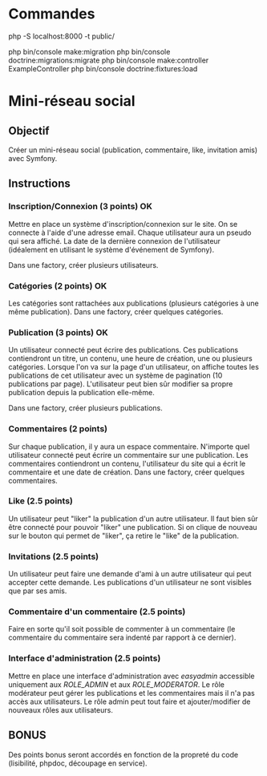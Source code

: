 # Commandes

php -S localhost:8000 -t public/

php bin/console make:migration
php bin/console doctrine:migrations:migrate
php bin/console make:controller ExampleController
php bin/console doctrine:fixtures:load

# Mini-réseau social

## Objectif

Créer un mini-réseau social (publication, commentaire, like, invitation amis) avec Symfony.

## Instructions

### Inscription/Connexion (3 points) OK

Mettre en place un système d'inscription/connexion sur le site. On se connecte à l'aide d'une adresse email.
Chaque utilisateur aura un pseudo qui sera affiché. La date de la dernière connexion de l'utilisateur (idéalement en utilisant le système d'événement de Symfony).

Dans une factory, créer plusieurs utilisateurs.

### Catégories (2 points) OK

Les catégories sont rattachées aux publications (plusieurs catégories à une même publication). Dans une factory, créer quelques catégories. 

### Publication (3 points) OK

Un utilisateur connecté peut écrire des publications. Ces publications contiendront un titre, un contenu, une heure de création, une ou plusieurs catégories.
Lorsque l'on va sur la page d'un utilisateur, on affiche toutes les publications de cet utilisateur avec un système de pagination (10 publications par page).
L'utilisateur peut bien sûr modifier sa propre publication depuis la publication elle-même.

Dans une factory, créer plusieurs publications.

### Commentaires (2 points)

Sur chaque publication, il y aura un espace commentaire. N'importe quel utilisateur connecté peut écrire un commentaire sur une publication. Les commentaires contiendront un contenu, l'utilisateur du site qui a écrit le commentaire et une date de création.
Dans une factory, créer quelques commentaires.

### Like (2.5 points)

Un utilisateur peut "liker" la publication d'un autre utilisateur. Il faut bien sûr être connecté pour pouvoir "liker" une publication. Si on clique de nouveau sur le bouton qui permet de "liker", ça retire le "like" de la publication.

### Invitations (2.5 points)

Un utilisateur peut faire une demande d'ami à un autre utilisateur qui peut accepter cette demande.
Les publications d'un utilisateur ne sont visibles que par ses amis.

### Commentaire d'un commentaire (2.5 points)

Faire en sorte qu'il soit possible de commenter à un commentaire (le commentaire du commentaire sera indenté par rapport à ce dernier).

### Interface d'administration (2.5 points)

Mettre en place une interface d'administration avec *easyadmin* accessible uniquement aux *ROLE_ADMIN* et aux *ROLE_MODERATOR*.
Le rôle modérateur peut gérer les publications et les commentaires mais il n'a pas accès aux utilisateurs. Le rôle admin peut tout faire et ajouter/modifier de nouveaux rôles aux utilisateurs.

## BONUS

Des points bonus seront accordés en fonction de la propreté du code (lisibilité, phpdoc, découpage en service).
